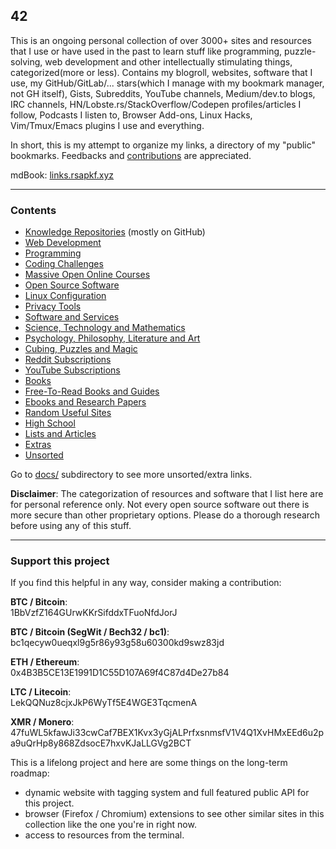 ## 42

This is an ongoing personal collection of over 3000+ sites and resources that I use or have used in the past to learn stuff like programming, puzzle-solving, web development and other intellectually stimulating things, categorized(more or less). Contains my blogroll, websites, software that I use, my GitHub/GitLab/... stars(which I manage with my bookmark manager, not GH itself), Gists, Subreddits, YouTube channels, Medium/dev.to blogs, IRC channels, HN/Lobste.rs/StackOverflow/Codepen profiles/articles I follow, Podcasts I listen to, Browser Add-ons, Linux Hacks, Vim/Tmux/Emacs plugins I use and everything.

In short, this is my attempt to organize my links, a directory of my "public" bookmarks. Feedbacks and [contributions](CONTRIBUTING.md) are appreciated.

mdBook: [links.rsapkf.xyz](https://links.rsapkf.xyz/)

---

### Contents

- [Knowledge Repositories](docs/knowledge-repositories.md) (mostly on GitHub)
- [Web Development](docs/web-development.md)
- [Programming](docs/programming.md)
- [Coding Challenges](docs/coding-challenges.md)
- [Massive Open Online Courses](docs/moocs-and-courses.md)
- [Open Source Software](docs/open-source-software.md)
- [Linux Configuration](docs/linux-configuration.md)
- [Privacy Tools](docs/privacy-tools.md)
- [Software and Services](docs/software-and-services.md)
- [Science, Technology and Mathematics](docs/science-technology-and-mathematics.md)
- [Psychology, Philosophy, Literature and Art](docs/psychology-philosophy-literature-and-art.md)
- [Cubing, Puzzles and Magic](docs/cubing-puzzles-and-magic.md)
- [Reddit Subscriptions](docs/reddit.md)
- [YouTube Subscriptions](docs/youtube.md)
- [Books](docs/books.md)
- [Free-To-Read Books and Guides](docs/free-to-read-books-and-guides.md)
- [Ebooks and Research Papers](docs/ebooks-and-research-papers.md)
- [Random Useful Sites](docs/random-useful-sites.md)
- [High School](docs/high-school.md)
- [Lists and Articles](docs/lists-and-articles.md)
- [Extras](docs/extras.md)
- [Unsorted](docs/unsorted.md)

Go to [docs/](https://github.com/rsapkf/42/blob/master/docs) subdirectory to see more unsorted/extra links.

__Disclaimer__: The categorization of resources and software that I list here are for personal reference only. Not every open source software out there is more secure than other proprietary options. Please do a thorough research before using any of this stuff.

---

### Support this project

If you find this helpful in any way, consider making a contribution:

__BTC / Bitcoin__:<br />
1BbVzfZ164GUrwKKrSifddxTFuoNfdJorJ

__BTC / Bitcoin (SegWit / Bech32 / bc1)__:<br />
bc1qecyw0ueqxl9g5r86y93g58u60300kd9swz83jd

__ETH / Ethereum__:<br />
0x4B3B5CE13E1991D1C55D107A69f4C87d4De27b84

__LTC / Litecoin__:<br />
LekQQNuz8cjxJkP6WyTf5E4WGE3TqcmenA

__XMR / Monero__:<br />
47fuWL5kfawJi33cwCaf7BEX1Kvx3yGjALPrfxsnmsfV1V4Q1XvHMxEEd6u2pa9uQrHp8y868ZdsocE7hxvKJaLLGVg2BCT

This is a lifelong project and here are some things on the long-term roadmap:

- dynamic website with tagging system and full featured public API for this project.
- browser (Firefox / Chromium) extensions to see other similar sites in this collection like the one you're in right now.
- access to resources from the terminal.
